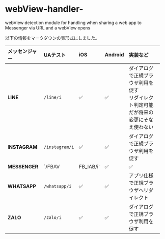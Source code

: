 # webView-handler-
webView detection module for handling when sharing a web app to Messenger via URL and a webView opens

以下の情報をマークダウンの表形式にしました。

| メッセンジャー | UAテスト | iOS | Android | 実装など |
| :--- | :--- | :--- | :--- | :--- |
| **LINE** | `/line/i` | ✅ | ✅ | ダイアログで正規ブラウザ利用を促す<br>リダイレクト判定可能だが将来の変更にそなえ使わない |
| **INSTAGRAM** | `/instagram/i` | ✅ | ✅ | ダイアログで正規ブラウザ利用を促す |
| **MESSENGER** | `/FBAV|FB_IAB/i` | ✅ | ✅ | ダイアログで正規ブラウザ利用を促す |
| **WHATSAPP** | `/whatsapp/i` | ✅ | ✅ | アプリ仕様で正規ブラウザへリダイレクト |
| **ZALO** | `/zalo/i` | ✅ | ✅ | ダイアログで正規ブラウザ利用を促す |
